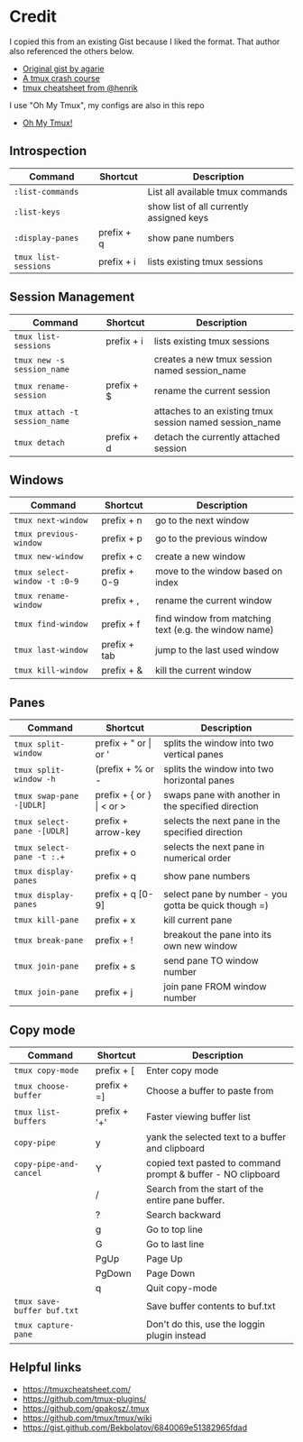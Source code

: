# Credit

I copied this from an existing Gist because I liked the format.  That author also referenced the others below.
* [Original gist by agarie](https://gist.github.com/agarie/b65728102f5a3a577243)
* [A tmux crash course](https://robots.thoughtbot.com/a-tmux-crash-course)
* [tmux cheatsheet from @henrik](https://gist.github.com/henrik/1967800)

I use "Oh My Tmux", my configs are also in this repo
* [Oh My Tmux!](https://github.com/gpakosz/.tmux)


## Introspection

| Command | Shortcut | Description |
|---------|----------|-------------|
|`:list-commands`||List all available tmux commands|
|`:list-keys`||show list of all currently assigned keys|
|`:display-panes`|prefix + q|show pane numbers|
|`tmux list-sessions`|prefix + i|lists existing tmux sessions|

## Session Management

| Command | Shortcut | Description |
|---------|----------|-------------|
|`tmux list-sessions`|prefix + i|lists existing tmux sessions|
|`tmux new -s session_name`||creates a new tmux session named session_name|
|`tmux rename-session`|prefix + $|rename the current session|
|`tmux attach -t session_name`||attaches to an existing tmux session named session_name|
|`tmux detach`|prefix + d|detach the currently attached session|


## Windows

| Command | Shortcut | Description |
|---------|----------|-------------|
|`tmux next-window`|prefix + n|go to the next window|
|`tmux previous-window`|prefix + p|go to the previous window|
|`tmux new-window`|prefix + c|create a new window|
|`tmux select-window -t :0-9`|prefix + 0-9|move to the window based on index|
|`tmux rename-window`|prefix + ,|rename the current window|
|`tmux find-window`|prefix + f|find window from matching text (e.g. the window name)|
|`tmux last-window`|prefix + tab|jump to the last used window|
|`tmux kill-window`|prefix + &|kill the current window|


## Panes

| Command | Shortcut | Description |
|---------|----------|-------------|
|`tmux split-window`|prefix + " or \| or ' |splits the window into two vertical panes|
|`tmux split-window -h`|(prefix + % or -|splits the window into two horizontal panes|
|`tmux swap-pane -[UDLR]`|prefix + { or } \| < or > |swaps pane with another in the specified direction|
|`tmux select-pane -[UDLR]`|prefix + arrow-key|selects the next pane in the specified direction|
|`tmux select-pane -t :.+`|prefix + o|selects the next pane in numerical order|
|`tmux display-panes`|prefix + q|show pane numbers|
|`tmux display-panes`|prefix + q [0-9]|select pane by number - you gotta be quick though =)|
|`tmux kill-pane`|prefix + x|kill current pane|
|`tmux break-pane`|prefix + !|breakout the pane into its own new window|
|`tmux join-pane`|prefix + s|send pane TO window number|
|`tmux join-pane`|prefix + j|join pane FROM window number|

## Copy mode

| Command | Shortcut | Description |
|---------|----------|-------------|
|`tmux copy-mode`|prefix + [|Enter copy mode|
|`tmux choose-buffer`|prefix + =]|Choose a buffer to paste from|
|`tmux list-buffers`|prefix + '+'|Faster viewing buffer list|
|`copy-pipe `|y|yank the selected text to a buffer and clipboard|
|`copy-pipe-and-cancel `|Y|copied text pasted to command prompt & buffer - NO clipboard|
||/|Search from the start of the entire pane buffer.|
||?|Search backward|
||g|Go to top line|
||G|Go to last line|
||PgUp|Page Up|
||PgDown|Page Down|
||q|Quit copy-mode|
|`tmux save-buffer buf.txt`||Save buffer contents to buf.txt|
|`tmux capture-pane`||Don't do this, use the loggin plugin instead|



## Helpful links

* https://tmuxcheatsheet.com/
* https://github.com/tmux-plugins/
* https://github.com/gpakosz/.tmux
* https://github.com/tmux/tmux/wiki
* https://gist.github.com/Bekbolatov/6840069e51382965fdad

